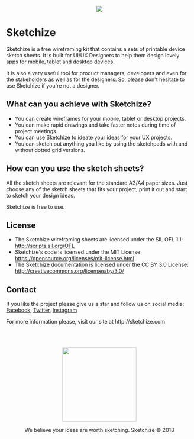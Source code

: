 <p align="center">
  <a href="http://sketchize.com/" target="_blank">
    <img src="http://sketchize.com/files/section-01.png">
  </a>
</p>

# Sketchize

Sketchize is a free wireframing kit that contains a sets of printable device sketch sheets. It is built for UI/UX Designers to help them design lovely apps for mobile, tablet and desktop devices. 

It is also a very useful tool for product managers, developers and even for the stakeholders as well as for the designers. So, please don't hesitate to use Sketchize if you're not a designer.

## What can you achieve with Sketchize?

- You can create wireframes for your mobile, tablet or desktop projects.
- You can make rapid drawings and take faster notes during time of project meetings.
- You can use Sketchize to ideate your ideas for your UX projects.
- You can sketch out anything you like by using the sketchpads with and without dotted grid versions.

## How can you use the sketch sheets?

All the sketch sheets are relevant for the standard A3/A4 paper sizes. Just choose any of the sketch sheets that fits your project, print it out and start to sketch your design ideas. 

Sketchize is free to use.

## License

- The Sketchize wireframing sheets are licensed under the SIL OFL 1.1: http://scripts.sil.org/OFL
- Sketchize's code is licensed under the MIT License: https://opensource.org/licenses/mit-license.html
- The Sketchize documentation is licensed under the CC BY 3.0 License: http://creativecommons.org/licenses/by/3.0/

## Contact

If you like the project please give us a star and follow us on social media: [Facebook](https://www.facebook.com/sketchizedesign/), [Twitter](https://twitter.com/sketchizedesign), [Instagram](https://www.instagram.com/sketchize/)

<p align="left">For more information please, visit our site at http://sketchize.com</p>

<br />
<br />

<p align="center">
  <a href="http://sketchize.com/" target="_blank">
    <img src="http://sketchize.com/files/logo-footer.png" width="200">
  </a>
</p>

<p align="center">We believe your ideas are worth sketching. Sketchize © 2018</p>
